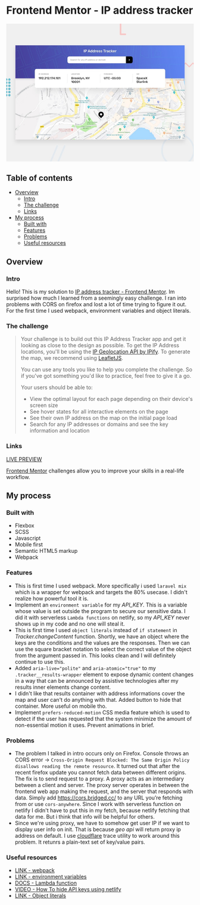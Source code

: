 # Frontend Mentor - IP address tracker

![Design preview for the IP address tracker coding challenge](./design/desktop-preview.jpg)

## Table of contents

- [Overview](#overview)
  - [Intro](#intro)
  - [The challenge](#the-challenge)
  - [Links](#links)
- [My process](#my-process)
  - [Built with](#built-with)
  - [Features](#features)
  - [Problems](#problems)
  - [Useful resources](#useful-resources)

## Overview

### Intro
Hello! This is my solution to [IP address tracker - Frontend Mentor](https://www.frontendmentor.io/challenges/ip-address-tracker-I8-0yYAH0). Im surprised how much I learned from a seemingly easy challenge. I ran into problems with CORS on firefox and lost a lot of time trying to figure it out. For the first time I used webpack, environment variables and object literals. 

### The challenge

>Your challenge is to build out this IP Address Tracker app and get it looking as close to the design as possible. To get the IP Address locations, you'll be using the [IP Geolocation API by IPify](https://geo.ipify.org/). To generate the map, we recommend using [LeafletJS](https://>leafletjs.com/).
>
>You can use any tools you like to help you complete the challenge. So if you've got something you'd like to practice, feel free to give it a go.
>
>Your users should be able to:
>
>- View the optimal layout for each page depending on their device's screen size
>- See hover states for all interactive elements on the page
>- See their own IP address on the map on the initial page load
>- Search for any IP addresses or domains and see the key information and location

### Links

[LIVE PREVIEW](https://iptracker-tediko.netlify.app/)

[Frontend Mentor](https://www.frontendmentor.io) challenges allow you to improve your skills in a real-life workflow.

## My process

### Built with

 - Flexbox
 - SCSS
 - Javascript
 - Mobile first
 - Semantic HTML5 markup
 - Webpack

### Features

- This is first time I used webpack. More specifically i used `laravel mix` which is a wrapper for webpack and targets the 80% usecase. I didn't realize how powerful tool it is.
- Implement an `environment variable` for my *API_KEY*. This is a variable whose value is set outside the program to secure our sensitive data. I did it with serverless `Lambda functions` on netlify, so my *API_KEY* never shows up in my code and no one will steal it. 
- This is first time I used `object literals` instead of `if statement` in *Tracker.changeContent* function.  Shortly, we have an object where the keys are the conditions and the values are the responses. Then we can use the square bracket notation to select the correct value of the object from the argument passed in. This looks clean and I will definitely continue to use this.
- Added `aria-live="polite"` and `aria-atomic="true"` to my `.tracker__results-wrapper` element to expose dynamic content changes in a way that can be announced by assistive technologies after my results inner elements change content.
- I didn't like that results container with address informations cover the map and user can't do anything with that. Added button to hide that container. More useful on mobile tho.
- Implement `prefers-reduced-motion` CSS media feature which is used to detect if the user has requested that the system minimize the amount of non-essential motion it uses. Prevent animations in brief.

### Problems

- The problem I talked in intro occurs only on Firefox. Console throws an CORS error -> `Cross-Origin Request Blocked: The Same Origin Policy disallows reading the remote resource`. It turned out that after the recent firefox update you cannot fetch data between different origins. The fix is to send request to a proxy. A proxy acts as an intermediary between a client and server. The proxy server operates in between the frontend web app making the request, and the server that responds with data. Simply add https://cors.bridged.cc/ to any URL you’re fetching from or use `cors-anywhere`. Since I work with serverless function on netlify I didn't have to put this in my fetch, because netlify fetching that data for me. But i think that info will be helpful for others. 
- Since we're using proxy, we have to somehow get user IP if we want to display user info on init. That is because *geo api* will return proxy ip address on default. I use [cloudflare](https://www.cloudflare.com/cdn-cgi/trace) trace utility to work around this problem. It retunrs a plain-text set of key/value pairs. 

### Useful resources
 
- [LINK - webpack](https://laravel-mix.com/docs/6.0/what-is-mix)
- [LINK - environment variables](https://medium.com/chingu/an-introduction-to-environment-variables-and-how-to-use-them-f602f66d15fa)
- [DOCS - Lambda function](https://docs.netlify.com/functions/build-with-javascript/)
- [VIDEO - How To hide API keys using netlify](https://www.youtube.com/watch?v=m2Dr4L_Ab14)
- [LINK - Object literals](https://betterprogramming.pub/dont-use-if-else-and-switch-in-javascript-use-object-literals-c54578566ba0) 